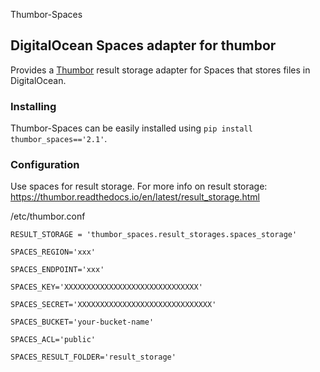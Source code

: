 Thumbor-Spaces

## DigitalOcean Spaces adapter for thumbor

Provides a [Thumbor](https://github.com/thumbor/thumbor) result storage adapter for Spaces that stores files in DigitalOcean.

### Installing

Thumbor-Spaces can be easily installed using `pip install thumbor_spaces=='2.1'`.

### Configuration

Use spaces for result storage.
For more info on result storage: https://thumbor.readthedocs.io/en/latest/result_storage.html



/etc/thumbor.conf

    RESULT_STORAGE = 'thumbor_spaces.result_storages.spaces_storage'

    SPACES_REGION='xxx'

    SPACES_ENDPOINT='xxx'

    SPACES_KEY='XXXXXXXXXXXXXXXXXXXXXXXXXXXXXX'

    SPACES_SECRET='XXXXXXXXXXXXXXXXXXXXXXXXXXXXXX'

    SPACES_BUCKET='your-bucket-name'

    SPACES_ACL='public'

    SPACES_RESULT_FOLDER='result_storage'